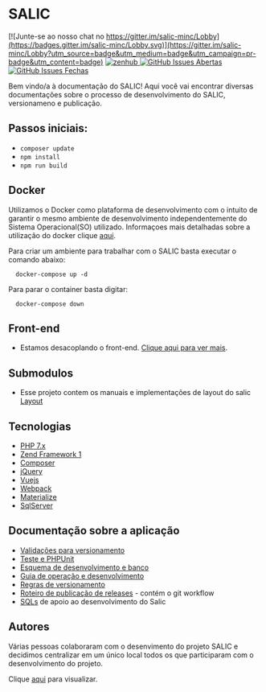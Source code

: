 # SALIC

[![Junte-se ao nosso chat no https://gitter.im/salic-minc/Lobby](https://badges.gitter.im/salic-minc/Lobby.svg)](https://gitter.im/salic-minc/Lobby?utm_source=badge&utm_medium=badge&utm_campaign=pr-badge&utm_content=badge)
<a href="https://app.zenhub.com/workspace/o/culturagovbr/salic-minc/boards" target="_blank">
    <img src="https://img.shields.io/badge/Managed_with-ZenHub-5e60ba.svg" alt="zenhub">
  </a>
[![GitHub Issues Abertas](https://img.shields.io/github/issues/culturagovbr/salic-minc.svg?maxAge=2592000)]() 
[![GitHub Issues Fechas](https://img.shields.io/github/issues-closed-raw/culturagovbr/salic-minc.svg?maxAge=2592000)]()

Bem vindo/a à documentação do SALIC! Aqui você vai encontrar diversas documentações sobre o processo de desenvolvimento do SALIC, versionameno e publicação.

## Passos iniciais:

- ```composer update```
- ```npm install```
- ```npm run build```

## Docker
Utilizamos o Docker como plataforma de desenvolvimento com o intuito de garantir o mesmo ambiente de desenvolvimento 
independentemente do Sistema Operacional(SO) utilizado. Informaçoes mais detalhadas sobre a utilização do docker clique
[aqui](doc/Guia_utilizacao_docker.md).

Para criar um ambiente para trabalhar com o SALIC basta executar o comando abaixo:
```
  docker-compose up -d
```

Para parar o container basta digitar:
```
  docker-compose down
```

## Front-end
* Estamos desacoplando o front-end. [Clique aqui para ver mais](front/README.md).

## Submodulos
* Esse projeto contem os manuais e implementações de layout do salic [Layout](https://github.com/culturagovbr/salic-minc-layout)

## Tecnologias
* [PHP 7.x](http://php.net/)
* [Zend Framework 1](https://framework.zend.com/manual/1.12/en/learning.quickstart.html) 
* [Composer](https://getcomposer.org/)
* [jQuery](https://jquery.com/)
* [Vuejs](https://vuejs.org/)
* [Webpack](https://webpack.js.org/)
* [Materialize](http://materializecss.com/)
* [SqlServer](https://www.microsoft.com/en-us/sql-server/sql-server-2017)

## Documenta&ccedil;&atilde;o sobre a aplica&ccedil;&atilde;o
* [Valida&ccedil;&otilde;es para versionamento](doc/Validacoes_para_versionamento.md)
* [Teste e PHPUnit](doc/Teste_Manual.md)
* [Esquema de desenvolvimento e banco](doc/Esquema_de_desenvolvimento_e_banco.md)
* [Guia de operação e desenvolvimento](doc/Guia_de_operacao-desenvolvimento.md)
* [Regras de versionamento](doc/Regras_versionamento.md)
* [Roteiro de publicação de releases](doc/Roteiro_de_publicacao_de_releases.md) - contém o git workflow
* [SQLs](https://github.com/culturagovbr/salic-minc-sql) de apoio ao desenvolvimento do Salic


## Autores
Várias pessoas colaboraram com o desenvimento do projeto SALIC e decidimos centralizar em um único local todos os que participaram com o desenvolvimento do projeto.
  
Clique [aqui](https://github.com/culturagovbr/salic-minc/graphs/contributors) para visualizar.
